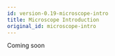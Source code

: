 ```yaml
---
id: version-0.19-microscope-intro
title: Microscope Introduction
original_id: microscope-intro
---
```

Coming soon